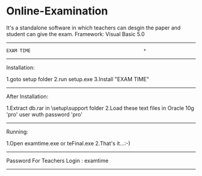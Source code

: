 # Online-Examination
It's a standalone software in which teachers can desgin the paper and student can give the exam.
Framework: Visual Basic 5.0
*************************************************************************
	EXAM TIME                                          *
*************************************************************************

Installation:

1.goto setup folder
2.run setup.exe
3.Install "EXAM TIME"

**************************************************************************

After Installation:

1.Extract db.rar in \setup\support folder
2.Load these text files in Oracle 10g 'pro' user wuth password 'pro'
**************************************************************************

Running:

1.Open examtime.exe or teFinal.exe
2.That's it...:-)

**************************************************************************

Password For Teachers Login : examtime

**************************************************************************

